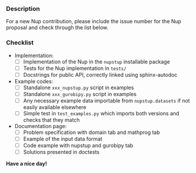 <!-- Provide a general summary of your proposed changes in the Title field above -->

### Description
<!-- Describe your changes in detail -->

For a new Nup contribution, please include the issue number for the Nup proposal and check through the list below.

### Checklist
<!-- go over following points. check them with an `x` if they are completed, (they turn into clickable checkboxes once the PR is submitted, so no need to do everything at once) -->

- Implementation:
  - [ ] Implementation of the Nup in the `nupstup` installable package
  - [ ] Tests for the Nup implementation in `tests/`
  - [ ] Docstrings for public API, correctly linked using sphinx-autodoc
- Example codes:
  - [ ] Standalone `xxx_nupstup.py` script in examples
  - [ ] Standalone `xxx_gurobipy.py` script in examples
  - [ ] Any necessary example data importable from `nupstup.datasets` if not easily available elsewhere
  - [ ] Simple test in `test_examples.py` which imports both versions and checks that they match
- Documentation page:
  - [ ] Problem specification with domain tab and mathprog tab
  - [ ] Example of the input data format
  - [ ] Code example with nupstup and gurobipy tab
  - [ ] Solutions presented in doctests

**Have a nice day!**